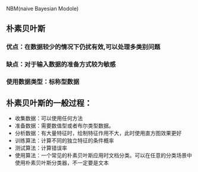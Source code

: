 NBM(naive Bayesian Modole) 

## 朴素贝叶斯 

### 优点：在数据较少的情况下仍扰有效,可以处理多类别问题
### 缺点：对于输入数据的准备方式较为敏感
### 使用数据类型：标称型数据
                                                     

## 朴素贝叶斯的一般过程：
- 收集数据：可以使用任何方法
- 准备数据：需要数值型或者布尔类型数据。
- 分析数据：有大量特征时，绘制特征作用不大，此时使用直方图效果更好
- 训练算法：计算不同的独立特征的条件概率
- 测试算法：计算错误率
- 使用算法：一个常见的朴素贝叶斯应用时文档分类。可以在任意的分类场景中使用朴素贝叶斯分类器，不一定要是文本



